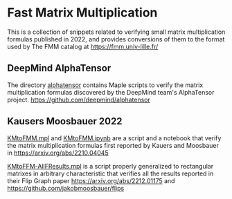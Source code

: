 # Fast Matrix Multiplication

This is a collection of snippets related to verifying small matrix multiplication formulas published in 2022, and provides conversions of them to the format used by The FMM catalog at https://fmm.univ-lille.fr/

## DeepMind AlphaTensor
The directory [alphatensor](alphatensor) contains Maple scripts to verify the matrix
multiplication formulas discovered by the DeepMind team's AlphaTensor project. https://github.com/deepmind/alphatensor

## Kausers Moosbauer 2022

[KMtoFMM.mpl](KMtoFMM.mpl) and [KMtoFMM.ipynb](KMtoFFM.ipynb) are a script and a notebook that verify the
matrix multiplication formulas first reported by Kauers and Moosbauer in https://arxiv.org/abs/2210.04045

[KMtoFFM-AllFResults.mpl](KMtoFFM-AllFResults.mpl) is a script properly generalized to rectangular matrixes in arbitrary characteristic that verifies all the results reported in their Flip Graph paper https://arxiv.org/abs/2212.01175 and https://github.com/jakobmoosbauer/flips

